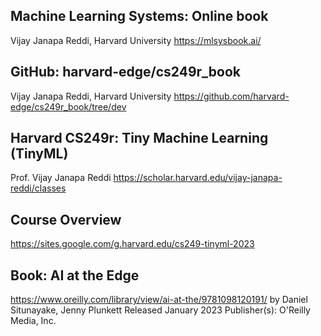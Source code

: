## Machine Learning Systems: Online book
Vijay Janapa Reddi, Harvard University
https://mlsysbook.ai/ 

## GitHub: harvard-edge/cs249r_book
Vijay Janapa Reddi, Harvard University
https://github.com/harvard-edge/cs249r_book/tree/dev 


## Harvard CS249r: Tiny Machine Learning (TinyML)
Prof. Vijay Janapa Reddi
https://scholar.harvard.edu/vijay-janapa-reddi/classes

## Course Overview
https://sites.google.com/g.harvard.edu/cs249-tinyml-2023

## Book: AI at the Edge
https://www.oreilly.com/library/view/ai-at-the/9781098120191/
by Daniel Situnayake, Jenny Plunkett
Released January 2023
Publisher(s): O'Reilly Media, Inc.
